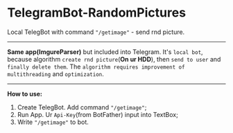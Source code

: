 # TelegramBot-RandomPictures
Local TelegBot with command `"/getimage"` - send rnd picture. 
***

**Same app(ImgureParser)** but included into Telegram. It's `local bot`, because algorithm `create rnd picture`(**On ur HDD**), 
then `send to user` and `finally delete them`.
The `algorithm requires improvement of multithreading` and `optimization`.
***
**How to use:**
1. Create TelegBot. Add command `"/getimage"`;
2. Run App. Ur `Api-Key`(from BotFather) input into TextBox;
3. Write `"/getimage"` to bot.
